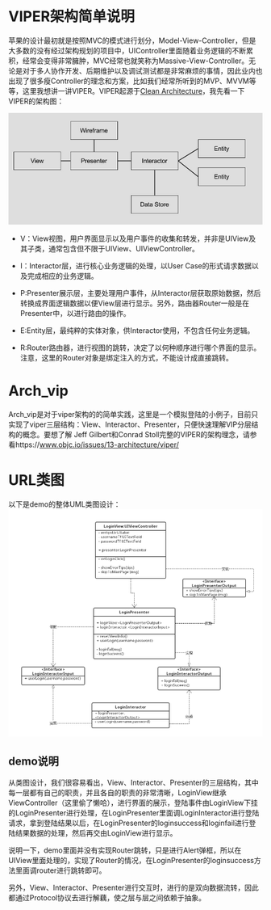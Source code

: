 # VIPER架构简单说明
苹果的设计最初就是按照MVC的模式进行划分，Model-View-Controller，但是大多数的没有经过架构规划的项目中，UIController里面随着业务逻辑的不断累积，经常会变得非常臃肿，MVC经常也就笑称为Massive-View-Controller。无论是对于多人协作开发、后期维护以及调试测试都是非常麻烦的事情，因此业内也出现了很多瘦Controller的理念和方案，比如我们经常所听到的MVP、MVVM等等，这里我想讲一讲VIPER。VIPER起源于[Clean Architecture](https://8thlight.com/blog/uncle-bob/2012/08/13/the-clean-architecture.html)，我先看一下VIPER的架构图：

![VIPER架构图](VIPER_ori_arch.png)

- V：View视图，用户界面显示以及用户事件的收集和转发，并非是UIView及其子类，通常包含但不限于UIView、UIViewController。

- I：Interactor层，进行核心业务逻辑的处理，以User Case的形式请求数据以及完成相应的业务逻辑。

- P:Presenter展示层，主要处理用户事件，从Interactor层获取原始数据，然后转换成界面逻辑数据以便View层进行显示。另外，路由器Router一般是在Presenter中，以进行路由的操作。

- E:Entity层，最纯粹的实体对象，供Interactor使用，不包含任何业务逻辑。

- R:Router路由器，进行视图的跳转，决定了以何种顺序进行哪个界面的显示。注意，这里的Router对象是绑定注入的方式，不能设计成直接跳转。


# Arch_vip
Arch_vip是对于viper架构的的简单实践，这里是一个模拟登陆的小例子，目前只实现了viper三层结构：View、Interactor、Presenter，只便快速理解VIP分层结构的概念。要想了解 Jeff Gilbert和Conrad Stoll完整的VIPER的架构理念，请参看https://www.objc.io/issues/13-architecture/viper/

# URL类图
以下是demo的整体UML类图设计：
![URL类图](VIPER_vip_Login.png)

## demo说明
从类图设计，我们很容易看出，View、Interactor、Presenter的三层结构，其中每一层都有自己的职责，并且各自的职责的非常清晰，LoginView继承ViewController（这里偷了懒哈），进行界面的展示，登陆事件由LoginView下挂的LoginPresenter进行处理，在LoginPresenter里面调LoginInteractor进行登陆请求，拿到登陆结果以后，在LoginPresenter的loginsuccess和loginfail进行登陆结果数据的处理，然后再交由LoginView进行显示。</br>

说明一下，demo里面并没有实现Router跳转，只是进行Alert弹框，所以在UIView里面处理的，实现了Router的情况，在LoginPresenter的loginsuccess方法里面调router进行跳转即可。</br>

另外，View、Interactor、Presenter进行交互时，进行的是双向数据流转，因此都通过Protocol协议去进行解藕，使之层与层之间依赖于抽象。</br>
